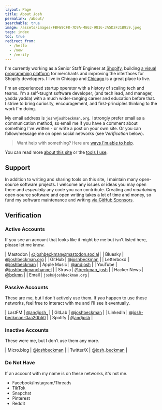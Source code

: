 ```yaml
---
layout: Page
title: About Josh
permalink: /about/
searchable: true
image: /assets/images/FBFE9CF8-7D9A-4B63-9816-3A5D2F31B959.jpeg
tags: index
toc: true
redirect_from: 
  - /hello
  - /now
  - /verify
---
```


I'm currently working as a Senior Staff Engineer at [Shopify](//shopify.com), building [a visual programming platform](https://www.shopify.com/flow) for merchants and improving the interfaces for Shopify developers.
I live in Chicago and [Chicago](/tags#chicago) is a great place to live.

I'm an experienced startup operator with a history of scaling tech and teams. I'm a self-taught software developer, (and tech lead, and manager, yadda yadda) with a much wider-ranging career and education before that. I strive to bring curiosity, encouragement, and first-principles thinking to the work I'm doing.

My email address is `josh@joshbeckman.org`. I strongly prefer email as a communication method, so email me if you have a comment about something I've written - or write a post on your own site. Or you can follow/message me on open social networks (see *Verification* below).

> Want help with something? Here are [ways I'm able to help](/blog/ways-im-available-to-help).

You can read more [about this site](/about-this-site) or the [tools I use](/uses).

## Support

In addition to writing and sharing tools on this site, I maintain many open-source software projects. I welcome any issues or ideas you may open there and _especially_ any code you can contribute. Creating and _maintaining_ open-source software and open writing takes a lot of time and money, so fund my software maintenance and writing [via GitHub Sponsors](https://github.com/sponsors/joshbeckman).

## Verification

### Active Accounts

If you see an account that looks like it might be me but isn't listed here, please let me know.

| Mastodon | [@joshbeckman@mastodon.social](https://mastodon.social/@joshbeckman) |
| Bluesky | [@joshbeckman.org](https://bsky.app/profile/joshbeckman.org) |
| GitHub | [@joshbeckman](https://github.com/joshbeckman) |
| Letterboxd | [@joshbeckman](https://letterboxd.com/joshbeckman/) |
| Apple Music | [@andjosh](https://music.apple.com/profile/andjosh) |
| YouTube | [@joshbeckmanchannel](https://www.youtube.com/@joshbeckmanchannel) |
| Strava | [@beckman_josh](https://www.strava.com/athletes/beckman_josh) |
| Hacker News | [@bckmn](https://news.ycombinator.com/user?id=bckmn) |
| Email | `josh@joshbeckman.org` |

### Passive Accounts
These are me, but I don't actively use them. If *you* happen to use these networks, feel free to interact with me and I'll see it eventually.

| LastFM | [@andjosh_](https://www.last.fm/user/andjosh_) |
| GitLab | [@joshbeckman](https://gitlab.com/joshbeckman) |
| LinkedIn | [@josh-beckman-0aa20b50](https://www.linkedin.com/in/josh-beckman-0aa20b50) |
| Spotify | [@andjosh](https://open.spotify.com/user/u7mkuzxzdh9igmc9ob8vbvvlr) |

### Inactive Accounts
These were me, but I don't use them any more.

| Micro.blog | [@joshbeckman](https://micro.blog/joshbeckman) |
| Twitter/X | [@josh_beckman](https://twitter.com/josh_beckman) |

### Do Not Have
If an account with my name is on these networks, it's not me.

- Facebook/Instagram/Threads
- TikTok
- Snapchat
- Pinterest
- Reddit
